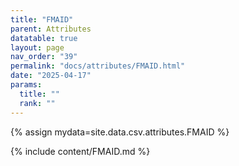 ```yaml
---
title: "FMAID"
parent: Attributes
datatable: true
layout: page
nav_order: "39"
permalink: "docs/attributes/FMAID.html"
date: "2025-04-17"
params:
  title: ""
  rank: ""
---
```

{% assign mydata=site.data.csv.attributes.FMAID %} 

{% include content/FMAID.md %}
